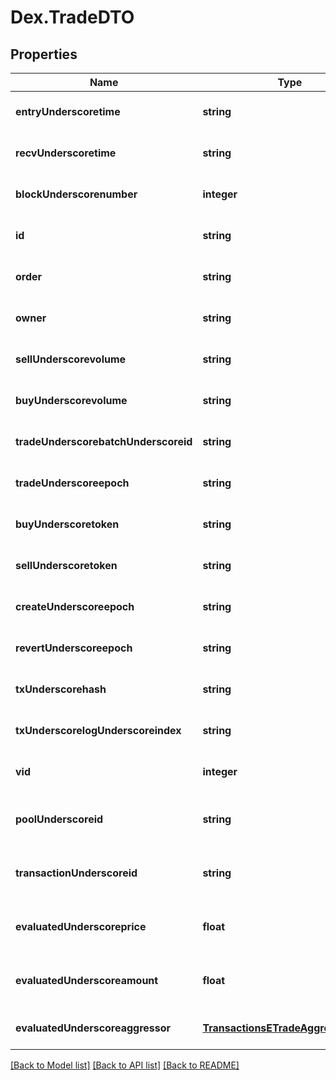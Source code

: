 # Dex.TradeDTO

## Properties
Name | Type | Description | Notes
------------ | ------------- | ------------- | -------------
**entryUnderscoretime** | **string** |  | [optional] [default to null]
**recvUnderscoretime** | **string** |  | [optional] [default to null]
**blockUnderscorenumber** | **integer** |  | [optional] [default to null]
**id** | **string** |  | [optional] [default to null]
**order** | **string** |  | [optional] [default to null]
**owner** | **string** |  | [optional] [default to null]
**sellUnderscorevolume** | **string** |  | [optional] [default to null]
**buyUnderscorevolume** | **string** |  | [optional] [default to null]
**tradeUnderscorebatchUnderscoreid** | **string** |  | [optional] [default to null]
**tradeUnderscoreepoch** | **string** |  | [optional] [default to null]
**buyUnderscoretoken** | **string** |  | [optional] [default to null]
**sellUnderscoretoken** | **string** |  | [optional] [default to null]
**createUnderscoreepoch** | **string** |  | [optional] [default to null]
**revertUnderscoreepoch** | **string** |  | [optional] [default to null]
**txUnderscorehash** | **string** |  | [optional] [default to null]
**txUnderscorelogUnderscoreindex** | **string** |  | [optional] [default to null]
**vid** | **integer** |  | [optional] [default to null]
**poolUnderscoreid** | **string** |  | [optional] [readonly] [default to null]
**transactionUnderscoreid** | **string** |  | [optional] [readonly] [default to null]
**evaluatedUnderscoreprice** | **float** |  | [optional] [readonly] [default to null]
**evaluatedUnderscoreamount** | **float** |  | [optional] [readonly] [default to null]
**evaluatedUnderscoreaggressor** | [**TransactionsETradeAggressiveSide**](TransactionsETradeAggressiveSide.md) |  | [optional] [default to null]

[[Back to Model list]](../README.md#documentation-for-models) [[Back to API list]](../README.md#documentation-for-api-endpoints) [[Back to README]](../README.md)


